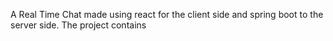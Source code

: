 A Real Time Chat made using react for the client side and spring boot to the server side. The project contains 
